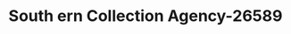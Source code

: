---
f_zip-code: 30467
f_state-code: GA
title: South ern Collection Agency-26589
f_phone: 912-564-7916
f_city-only: Sylvania
f_address: E 107 Ogeechee Street Sylvania
f_location-unique-id: '26589'
slug: south-ern-collection-agency-26589
updated-on: '2024-05-30T13:46:58.046Z'
created-on: '2024-05-30T13:36:59.803Z'
published-on: '2024-05-30T13:54:32.469Z'
f_city-state: cms/city/sylvania-ga.md
f_company: cms/company/south-ern-collection-agency.md
f_state: cms/state/georgia.md
layout: '[payday-loan].html'
tags: payday-loan
---